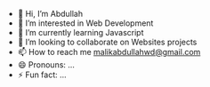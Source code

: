 - 👋 Hi, I’m Abdullah
- 👀 I’m interested in Web Development
- 🌱 I’m currently learning Javascript
- 💞️ I’m looking to collaborate on Websites projects
- 📫 How to reach me malikabdullahwd@gmail.com
- 😄 Pronouns: ...
- ⚡ Fun fact: ...

<!---
Abdullahwd21/Abdullahwd21 is a ✨ special ✨ repository because its `README.md` (this file) appears on your GitHub profile.
You can click the Preview link to take a look at your changes.
--->

